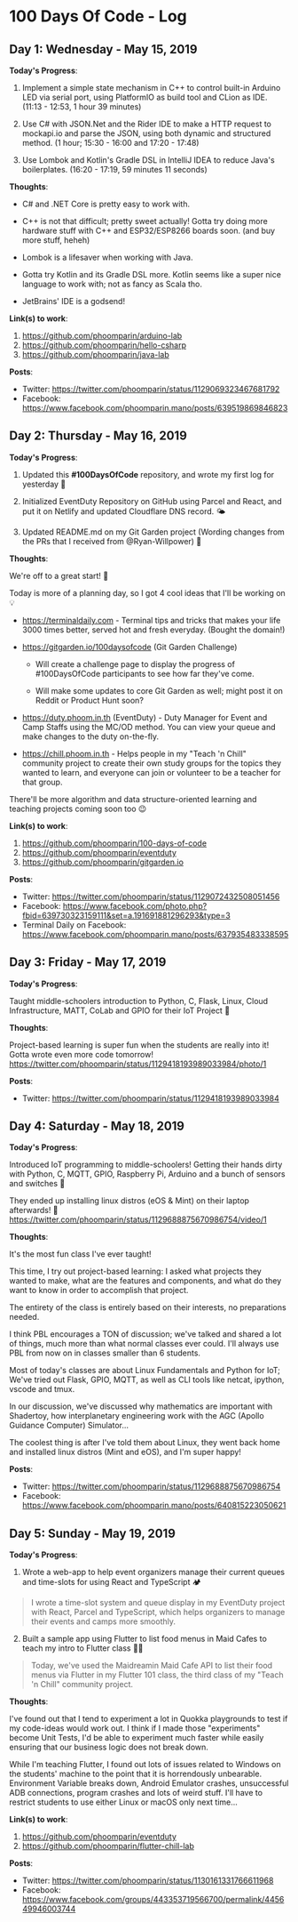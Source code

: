 # 100 Days Of Code - Log

## Day 1: Wednesday - May 15, 2019

**Today's Progress**:

1. Implement a simple state mechanism in C++ to control built-in Arduino LED via serial port, using PlatformIO as build tool and CLion as IDE. (11:13 - 12:53, 1 hour 39 minutes)

2. Use C# with JSON.Net and the Rider IDE to make a HTTP request to mockapi.io and parse the JSON, using both dynamic and structured method. (1 hour; 15:30 - 16:00 and 17:20 - 17:48)

3. Use Lombok and Kotlin's Gradle DSL in IntelliJ IDEA to reduce Java's boilerplates. (16:20 - 17:19, 59 minutes 11 seconds)

**Thoughts**:

- C# and .NET Core is pretty easy to work with.

- C++ is not that difficult; pretty sweet actually! Gotta try doing more hardware stuff with C++ and ESP32/ESP8266 boards soon. (and buy more stuff, heheh)

- Lombok is a lifesaver when working with Java.

- Gotta try Kotlin and its Gradle DSL more. Kotlin seems like a super nice language to work with; not as fancy as Scala tho.

- JetBrains' IDE is a godsend!

**Link(s) to work**:

1. https://github.com/phoomparin/arduino-lab
2. https://github.com/phoomparin/hello-csharp
3. https://github.com/phoomparin/java-lab

**Posts**:

- Twitter: https://twitter.com/phoomparin/status/1129069323467681792
- Facebook: https://www.facebook.com/phoomparin.mano/posts/639519869846823

## Day 2: Thursday - May 16, 2019

**Today's Progress**:

1. Updated this **#100DaysOfCode** repository, and wrote my first log for yesterday 📙

2. Initialized EventDuty Repository on GitHub using Parcel and React, and put it on Netlify and updated Cloudflare DNS record. 🌤️

3. Updated README.md on my Git Garden project (Wording changes from the PRs that I received from @Ryan-Willpower) 📝

**Thoughts**:

We're off to a great start! 💖

Today is more of a planning day, so I got 4 cool ideas that I'll be working on 💡

- https://terminaldaily.com - Terminal tips and tricks that makes your life 3000 times better, served hot and fresh everyday. (Bought the domain!)

- https://gitgarden.io/100daysofcode (Git Garden Challenge)

  - Will create a challenge page to display the progress of #100DaysOfCode participants to see how far they've come.

  - Will make some updates to core Git Garden as well; might post it on Reddit or Product Hunt soon?

- https://duty.phoom.in.th (EventDuty) - Duty Manager for Event and Camp Staffs using the MC/OD method. You can view your queue and make changes to the duty on-the-fly.

- https://chill.phoom.in.th - Helps people in my "Teach 'n Chill" community project to create their own study groups for the topics they wanted to learn, and everyone can join or volunteer to be a teacher for that group.

There'll be more algorithm and data structure-oriented learning and teaching projects coming soon too 😉

**Link(s) to work**:

1. https://github.com/phoomparin/100-days-of-code
2. https://github.com/phoomparin/eventduty
3. https://github.com/phoomparin/gitgarden.io

**Posts**:

- Twitter: https://twitter.com/phoomparin/status/1129072432508051456
- Facebook: https://www.facebook.com/photo.php?fbid=639730323159111&set=a.191691881296293&type=3
- Terminal Daily on Facebook:
  https://www.facebook.com/phoomparin.mano/posts/637935483338595

## Day 3: Friday - May 17, 2019

**Today's Progress**:

Taught middle-schoolers introduction to Python, C, Flask, Linux, Cloud Infrastructure, MATT, CoLab and GPIO for their IoT Project 🎄

**Thoughts**:

Project-based learning is super fun when the students are really into it! Gotta wrote even more code tomorrow! https://twitter.com/phoomparin/status/1129418193989033984/photo/1

**Posts**:

- Twitter: https://twitter.com/phoomparin/status/1129418193989033984

## Day 4: Saturday - May 18, 2019

**Today's Progress**:

Introduced IoT programming to middle-schoolers! Getting their hands dirty with Python, C, MQTT, GPIO, Raspberry Pi, Arduino and a bunch of sensors and switches 🤖

They ended up installing linux distros (eOS & Mint) on their laptop afterwards! 🦄 https://twitter.com/phoomparin/status/1129688875670986754/video/1

**Thoughts**:

It's the most fun class I've ever taught!

This time, I try out project-based learning: I asked what projects they wanted to make,
what are the features and components, and what do they want to know in order to
accomplish that project.

The entirety of the class is entirely based on their interests, no preparations needed.

I think PBL encourages a TON of discussion; we've talked and shared a lot of things,
much more than what normal classes ever could. I'll always use PBL from now on
in classes smaller than 6 students.

Most of today's classes are about Linux Fundamentals and Python for IoT; We've tried out
Flask, GPIO, MQTT, as well as CLI tools like netcat, ipython, vscode and tmux.

In our discussion, we've discussed why mathematics are important with Shadertoy, how interplanetary engineering work with the AGC (Apollo Guidance Computer) Simulator...

The coolest thing is after I've told them about Linux, they went back home and installed linux distros (Mint and eOS), and I'm super happy!

**Posts**:

- Twitter: https://twitter.com/phoomparin/status/1129688875670986754
- Facebook: https://www.facebook.com/phoomparin.mano/posts/640815223050621

## Day 5: Sunday - May 19, 2019

**Today's Progress**:

1. Wrote a web-app to help event organizers manage their current queues and time-slots for using React and TypeScript 🏕️

> I wrote a time-slot system and queue display in my EventDuty project with React, Parcel and TypeScript, which helps organizers to manage their events and camps more smoothly.

2. Built a sample app using Flutter to list food menus in Maid Cafes to teach my intro to Flutter class 👧🏻

> Today, we've used the Maidreamin Maid Cafe API to list their food menus via Flutter in my Flutter 101 class, the third class of my "Teach 'n Chill" community project.

**Thoughts**:

I've found out that I tend to experiment a lot in Quokka playgrounds to test if my code-ideas would work out. I think if I made those "experiments" become Unit Tests, I'd be able to experiment much faster while easily ensuring that our business logic does not break down.

While I'm teaching Flutter, I found out lots of issues related to Windows on the students' machine to the point that it is horrendously unbearable. Environment Variable breaks down, Android Emulator crashes, unsuccessful ADB connections, program crashes and lots of weird stuff. I'll have to restrict students to use either Linux or macOS only next time...

**Link(s) to work**:

1. https://github.com/phoomparin/eventduty
2. https://github.com/phoomparin/flutter-chill-lab

**Posts**:

- Twitter: https://twitter.com/phoomparin/status/1130161331766611968
- Facebook: https://www.facebook.com/groups/443353719566700/permalink/445649946003744
